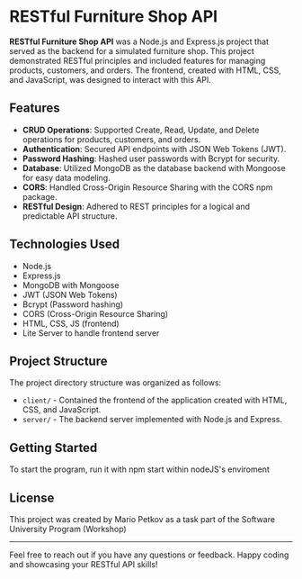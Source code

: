 # RESTful Furniture Shop API

**RESTful Furniture Shop API** was a Node.js and Express.js project that served as the backend for a simulated furniture shop. This project demonstrated RESTful principles and included features for managing products, customers, and orders. The frontend, created with HTML, CSS, and JavaScript, was designed to interact with this API.

## Features

- **CRUD Operations**: Supported Create, Read, Update, and Delete operations for products, customers, and orders.
- **Authentication**: Secured API endpoints with JSON Web Tokens (JWT).
- **Password Hashing**: Hashed user passwords with Bcrypt for security.
- **Database**: Utilized MongoDB as the database backend with Mongoose for easy data modeling.
- **CORS**: Handled Cross-Origin Resource Sharing with the CORS npm package.
- **RESTful Design**: Adhered to REST principles for a logical and predictable API structure.

## Technologies Used

- Node.js
- Express.js
- MongoDB with Mongoose
- JWT (JSON Web Tokens)
- Bcrypt (Password hashing)
- CORS (Cross-Origin Resource Sharing)
- HTML, CSS, JS (frontend)
- Lite Server to handle frontend server
   
## Project Structure

The project directory structure was organized as follows:

- `client/` - Contained the frontend of the application created with HTML, CSS, and JavaScript.
- `server/` - The backend server implemented with Node.js and Express.

## Getting Started

To start the program, run it with npm start within nodeJS's enviroment

## License

This project was created by Mario Petkov as a task part of the Software University Program (Workshop)

---

Feel free to reach out if you have any questions or feedback. Happy coding and showcasing your RESTful API skills!

